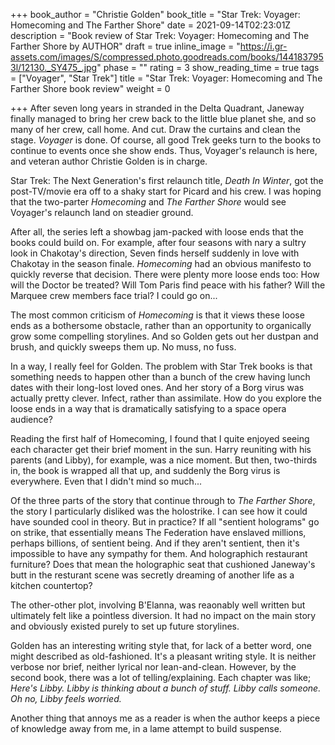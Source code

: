 +++
book_author = "Christie Golden"
book_title = "Star Trek: Voyager: Homecoming and The Farther Shore"
date = 2021-09-14T02:23:01Z
description = "Book review of Star Trek: Voyager: Homecoming and The Farther Shore by AUTHOR"
draft = true
inline_image = "https://i.gr-assets.com/images/S/compressed.photo.goodreads.com/books/1441837953l/12130._SY475_.jpg"
phase = ""
rating = 3
show_reading_time = true
tags = ["Voyager", "Star Trek"]
title = "Star Trek: Voyager: Homecoming and The Farther Shore book review"
weight = 0

+++
After seven long years in stranded in the Delta Quadrant, Janeway finally managed to bring her crew back to the little blue planet she, and so many of her crew, call home. And cut. Draw the curtains and clean the stage. _Voyager_ is done. Of course, all good Trek geeks turn to the books to continue to events once she show ends. Thus, Voyager's relaunch is here, and veteran author Christie Golden is in charge.

<!--more-->

Star Trek: The Next Generation's first relaunch title, _Death In Winter_, got the post-TV/movie era off to a shaky start for Picard and his crew. I was hoping that the two-parter _Homecoming_ and _The Farther Shore_ would see Voyager's relaunch land on steadier ground.

After all, the series left a showbag jam-packed with loose ends that the books could build on. For example, after four seasons with nary a sultry look in Chakotay's direction, Seven finds herself suddenly in love with Chakotay in the season finale. _Homecoming_ had an obvious manifesto to quickly reverse that decision. There were plenty more loose ends too: How will the Doctor be treated? Will Tom Paris find peace with his father? Will the Marquee crew members face trial? I could go on...

The most common criticism of _Homecoming_ is that it views these loose ends as a bothersome obstacle, rather than an opportunity to organically grow some compelling storylines. And so Golden gets out her dustpan and brush, and quickly sweeps them up. No muss, no fuss.

In a way, I really feel for Golden. The problem with Star Trek books is that something needs to happen other than a bunch of the crew having lunch dates with their long-lost loved ones. And her story of a Borg virus was actually pretty clever. Infect, rather than assimilate. How do you explore the loose ends in a way that is dramatically satisfying to a space opera audience?

Reading the first half of Homecoming, I found that I quite enjoyed seeing each character get their brief moment in the sun. Harry reuniting with his parents (and Libby), for example, was a nice moment. But then, two-thirds in, the book is wrapped all that up, and suddenly the Borg virus is everywhere. Even that I didn't mind so much...

Of the three parts of the story that continue through to _The Farther Shore_, the story I particularly disliked was the holostrike. I can see how it could have sounded cool in theory. But in practice? If all "sentient holograms" go on strike, that essentially means The Federation have enslaved millions, perhaps billions, of sentient being. And if they aren't sentient, then it's impossible to have any sympathy for them. And holographich restaurant furniture? Does that mean the holographic seat that cushioned Janeway's butt in the resturant scene was secretly dreaming of another life as a kitchen countertop?

The other-other plot, involving B'Elanna, was reaonably well written but ultimately felt like a pointless diversion. It had no impact on the main story and obviously existed purely to set up future storylines. 

Golden has an interesting writing style that, for lack of a better word, one might described as old-fashioned. It's a pleasant writing style. It is neither verbose nor brief, neither lyrical nor lean-and-clean. However, by the second book, there was a lot of telling/explaining. Each chapter was like; _Here's Libby. Libby is thinking about a bunch of stuff. Libby calls someone. Oh no, Libby feels worried._ 

Another thing that annoys me as a reader is when the author keeps a piece of knowledge away from me, in a lame attempt to build suspense.
